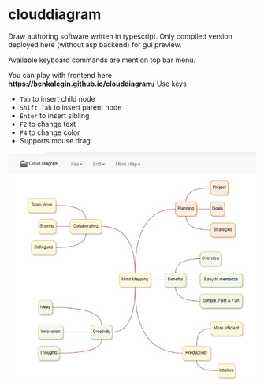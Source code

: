 # clouddiagram

Draw authoring software written in typescript.  Only compiled version deployed here (without asp backend) for gui preview.

Available keyboard commands are mention top bar menu.

You can play with frontend here <b>https://benkalegin.github.io/clouddiagram/</b> Use keys 
- `Tab` to insert child node
- `Shift Tab` to insert parent node
- `Enter` to insert sibling
- `F2` to change text
- `F4` to change color
- Supports mouse drag

![](docs/CloudDiagram.JPG)
